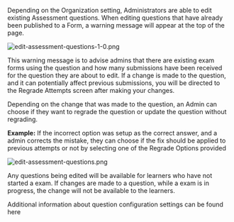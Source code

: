 Depending on the Organization setting, Administrators are able to edit existing Assessment questions. When editing questions that have already been published to a Form, a warning message will appear at the top of the page.

![edit-assessment-questions-1-0.png](https://e02.insite.com/files/sites/e02/edit-questions/edit-assessment-questions-1-0.png)

This warning message is to advise admins that there are existing exam forms using the question and how many submissions have been received for the question they are about to edit. If a change is made to the question, and it can potentially affect previous submissions, you will be directed to the Regrade Attempts screen after making your changes.

Depending on the change that was made to the question, an Admin can choose if they want to regrade the question or update the question without regrading.

**Example:**  If the incorrect option was setup as the correct answer, and a admin corrects the mistake, they can choose if the fix should be applied to previous attempts or not by selecting one of the Regrade Options provided

![edit-assessment-questions.png](https://e02.insite.com/files/sites/e02/edit-questions/edit-assessment-questions.png)

Any questions being edited will be available for learners who have not started a exam. If changes are made to a question, while a exam is in progress, the change will not be available to the learners. 

Additional information about question configuration settings can be found here